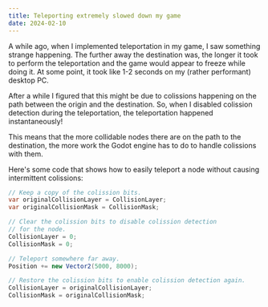 ```yaml
---
title: Teleporting extremely slowed down my game
date: 2024-02-10
---
```

A while ago, when I implemented teleportation in my game, I saw something strange happening. The further away the destination was, the longer it took to perform the teleportation and the game would appear to freeze while doing it. At some point, it took like 1-2 seconds on my (rather performant) desktop PC.

After a while I figured that this might be due to colissions happening on the path between the origin and the destination. So, when I disabled colission detection during the teleportation, the teleportation happened instantaneously!

This means that the more collidable nodes there are on the path to the destination, the more work the Godot engine has to do to handle colissions with them.

Here's some code that shows how to easily teleport a node without causing intermittent colissions:

```csharp
// Keep a copy of the colission bits.
var originalCollisionLayer = CollisionLayer;
var originalCollisionMask = CollisionMask;

// Clear the colission bits to disable colission detection
// for the node.
CollisionLayer = 0;
CollisionMask = 0;

// Teleport somewhere far away.
Position += new Vector2(5000, 8000);

// Restore the colission bits to enable colission detection again.
CollisionLayer = originalCollisionLayer;
CollisionMask = originalCollisionMask;
```
